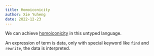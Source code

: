 ```yaml
---
title: Homoiconicity
author: Xie Yuheng
date: 2022-12-23
---
```


We can achieve [homoiconicity](https://en.wikipedia.org/wiki/Homoiconicity)
in this untyped language.

An expression of term is data,
only with special keyword like `find` and `rewrite`,
the data is interpreted.
